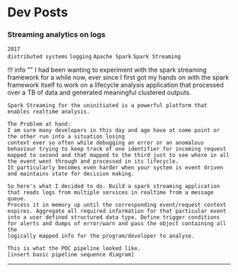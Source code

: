 # Dev Posts

### Streaming analytics on logs 
`2017`  
`distributed systems` `logging` `Apache Spark` `Spark Streaming`    

!!! info ""
    I had been wanting to experiment with the spark streaming framework for a while now, ever since I first got my hands on with the
    spark framework itself to work on a lifecycle analysis application that processed over a TB of data and generated meaningful
    clustered outputs.

    Spark Streaming for the uninitiated is a powerful platform that enables realtime analysis.

    The Problem at hand:  
    I am sure many developers in this day and age have at some point or the other run into a situation losing
    context ever so often while debugging an error or an anomalous behaviour trying to keep track of one identifier for incoming request
    mapped to second and that mapped to the third just to see where in all the event went through and processed in its lifecycle. 
    It particularly becomes even harder when your system is event driven and maintains state for decision making.

    So here's what I decided to do. Build a spark streaming application that reads logs from multiple services in realtime from a message queue.
    Process it in memory up until the corresponding event/request context expires. Aggregate all required information for that particular event 
    into a user defined structured data type. Define trigger conditions for alerts and dumps of error/warn and pass the object containing all the
    logically mapped info for the program/developer to analyse.

    This is what the POC pipeline looked like.  
    [insert basic pipeline sequence diagram]

***
